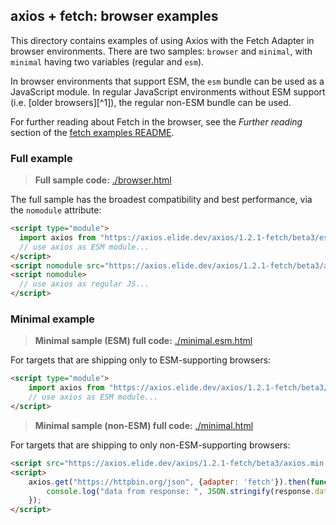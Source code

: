 
## axios + fetch: browser examples

This directory contains examples of using Axios with the Fetch Adapter in browser environments. There are two samples:
`browser` and `minimal`, with `minimal` having two variables (regular and `esm`).

In browser environments that support ESM, the `esm` bundle can be used as a JavaScript module. In regular JavaScript
environments without ESM support (i.e. [older browsers][^1]), the regular non-ESM bundle can be used.

For further reading about Fetch in the browser, see the _Further reading_ section of the [fetch examples README](../).

### Full example

> **Full sample code:** [./browser.html](./browser.html)

The full sample has the broadest compatibility and best performance, via the `nomodule` attribute:
```html
<script type="module">
  import axios from "https://axios.elide.dev/axios/1.2.1-fetch/beta3/esm/axios.min.js";
  // use axios as ESM module...
</script>
<script nomodule src="https://axios.elide.dev/axios/1.2.1-fetch/beta3/axios.min.js"></script>
<script nomodule>
  // use axios as regular JS...
</script>
```

### Minimal example

> **Minimal sample (ESM) full code:** [./minimal.esm.html](./minimal.esm.html)

For targets that are shipping only to ESM-supporting browsers:

```html
<script type="module">
    import axios from "https://axios.elide.dev/axios/1.2.1-fetch/beta3/esm/axios.min.js";
    // use axios as ESM module...
</script>
```

> **Minimal sample (non-ESM) full code:** [./minimal.html](./minimal.html)

For targets that are shipping to only non-ESM-supporting browsers:

```html
<script src="https://axios.elide.dev/axios/1.2.1-fetch/beta3/axios.min.js"></script>
<script>
    axios.get("https://httpbin.org/json", {adapter: 'fetch'}).then(function (response) {
        console.log("data from response: ", JSON.stringify(response.data));
    });
</script>
```
